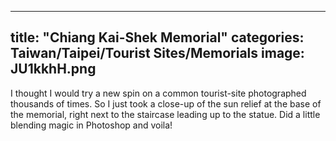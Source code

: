 
---
title:  "Chiang Kai-Shek Memorial"
categories: Taiwan/Taipei/Tourist Sites/Memorials
image: JU1kkhH.png
---

I thought I would try a new spin on a common tourist-site photographed thousands of times.  So I just took a close-up of the sun relief at the base of the memorial, right next to the staircase leading up to the statue.  Did a little blending magic in Photoshop and voila!

